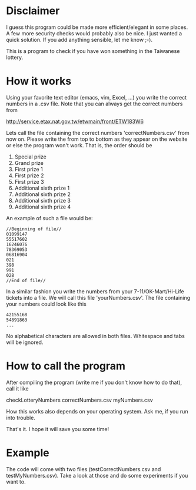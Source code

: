# Disclaimer

I guess this program could be made more efficient/elegant in some places. A few more security checks would probably also be nice. I just wanted a quick solution. If you add anything sensible, let me know ;-).

This is a program to check if you have won something in the Taiwanese lottery.
	 	
# How it works
Using your favorite text editor (emacs, vim, Excel, …) you write the correct numbers in a .csv file. Note that you can always get the correct numbers from
	  
http://service.etax.nat.gov.tw/etwmain/front/ETW183W6

Lets call the file containing the correct numbers 'correctNumbers.csv' from now on. Please write the from top to bottom as they appear on the website or else the program won't work. That is, the order should be 
	 	  	  	   			  	  		  
1. Special prize
2. Grand prize
3. First prize 1
4. First prize 2		
5. First prize 3
6. Additional sixth prize 1
7. Additional sixth prize 2	
8. Additional sixth prize 3	
9. Additional sixth prize 4	

An example of such a file would be:

```
//Beginning of file//
01099147
55517602
16246076
78369053
06816904
021
398
991
028
//End of file//
```

In a similar fashion you write the numbers from your 7-11/OK-Mart/Hi-Life tickets into a file. We will call this file 'yourNumbers.csv'. The file containing your numbers could look like this	  	 

```
42155168
54891863
...
```


No alphabetical characters are allowed in both files. Whitespace and tabs will be ignored.


# How to call the program
	   
After compiling the program (write me if you don't know how to do that), call it like

checkLotteryNumbers correctNumbers.csv myNumbers.csv
									   
How this works also depends on your operating system. Ask me, if you run into trouble. 

That's it. I hope it will save you some time!

# Example
The code will come with two files (testCorrectNumbers.csv and testMyNumbers.csv). Take a look at those and do some experiments if you want to.
